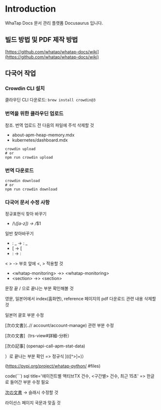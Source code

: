 # Introduction

WhaTap Docs 문서 관리 플랫폼 Docusaurus 입니다.

## 빌드 방법 및 PDF 제작 방법

[https://github.com/whatap/whatap-docs/wiki](https://github.com/whatap/whatap-docs/wiki)

## 다국어 작업

### Crowdin CLI 설치

클라우딘 CLI 다운로드: `brew install crowdin@3`

### 번역을 위한 클라우딘 업로드

참조. 번역 업로드 전 다음의 파일에 주석 삭제할 것

- about-apm-heap-memory.mdx
- kubernetes/dashboard.mdx

```
crowdin upload
# or
npm run crowdin upload
```

### 번역 다운로드

```
crowdin download
# or
npm run crowdin download
```

### 다국어 문서 수정 사항

정규표현식 찾아 바꾸기

- /\\_([a-z]) -> /_$1

일반 찾아바꾸기

- : \_ -> : _
- \[ -> [
- \: -> :

< > -> 부호 앞에 &lt;, &gt; 적용할 것

- \<whatap-monitoring\> ->> &lt;whatap-monitoring&gt;
- \<section> ->> &lt;section&gt;

문장 끝 / 으로 끝나는 부분 확인해볼 것

영문, 일본어에서 index(홈화면), reference 페이지의 pdf 다운로드 관련 내용 삭제할 것

일본어 괄호 부분 수정

[次の文書]\(..// account/account-manage) 관련 부분 수정

[次の文書]（trs-view#詳細-分析）

[次の記事] \(openapi-call-apm-stat-data)

）로 끝나는 부분 확인 => 정규식 \]\(([^>]+)）

\(<https://pypi.org/project/whatap-python/> #files)

code(```) sql title='에이전트별 액티브TX 건수, <구간별> 건수, 최근 15초'
=> 한글로 들어간 부분 수정 필요

[次の文書](..／billing) -> 슬래시 수정할 것

라이선스 페이지 국문과 맞출 것
